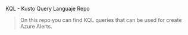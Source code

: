 KQL - Kusto Query Languaje Repo

> On this repo you can find KQL queries that can be used for create Azure Alerts.
